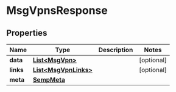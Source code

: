 
# MsgVpnsResponse

## Properties
Name | Type | Description | Notes
------------ | ------------- | ------------- | -------------
**data** | [**List&lt;MsgVpn&gt;**](MsgVpn.md) |  |  [optional]
**links** | [**List&lt;MsgVpnLinks&gt;**](MsgVpnLinks.md) |  |  [optional]
**meta** | [**SempMeta**](SempMeta.md) |  | 



